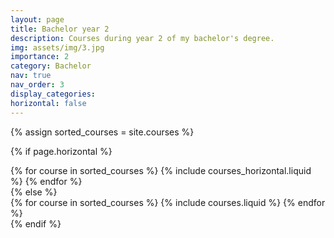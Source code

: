 ```yaml
---
layout: page
title: Bachelor year 2
description: Courses during year 2 of my bachelor's degree.
img: assets/img/3.jpg
importance: 2
category: Bachelor
nav: true
nav_order: 3
display_categories:
horizontal: false
---
```

<!-- markdownlint-disable MD033 -->

<div class="projects">
<!-- Display projects without categories -->

{% assign sorted_courses = site.courses %}

  <!-- Generate cards for each project -->

{% if page.horizontal %}

  <div class="container">
    <div class="row row-cols-1 row-cols-md-2">
    {% for course in sorted_courses %}
      {% include courses_horizontal.liquid %}
    {% endfor %}
    </div>
  </div>
{% else %}
  <div class="row row-cols-1 row-cols-md-3">
    {% for course in sorted_courses %}
      {% include courses.liquid %}
    {% endfor %}
  </div>
{% endif %}
</div>
